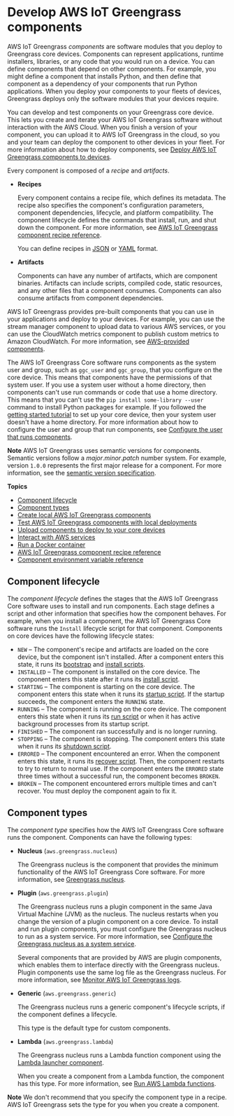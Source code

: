 # Develop AWS IoT Greengrass components<a name="develop-greengrass-components"></a>

AWS IoT Greengrass *components* are software modules that you deploy to Greengrass core devices\. Components can represent applications, runtime installers, libraries, or any code that you would run on a device\. You can define components that depend on other components\. For example, you might define a component that installs Python, and then define that component as a dependency of your components that run Python applications\. When you deploy your components to your fleets of devices, Greengrass deploys only the software modules that your devices require\.

You can develop and test components on your Greengrass core device\. This lets you create and iterate your AWS IoT Greengrass software without interaction with the AWS Cloud\. When you finish a version of your component, you can upload it to AWS IoT Greengrass in the cloud, so you and your team can deploy the component to other devices in your fleet\. For more information about how to deploy components, see [Deploy AWS IoT Greengrass components to devices](manage-deployments.md)\.

Every component is composed of a *recipe* and *artifacts*\.
+ <a name="component-recipe-definition"></a>**Recipes**

  Every component contains a recipe file, which defines its metadata\. The recipe also specifies the component's configuration parameters, component dependencies, lifecycle, and platform compatibility\. The component lifecycle defines the commands that install, run, and shut down the component\. For more information, see [AWS IoT Greengrass component recipe reference](component-recipe-reference.md)\.

  You can define recipes in [JSON](https://en.wikipedia.org/wiki/JSON) or [YAML](https://en.wikipedia.org/wiki/YAML) format\.
+ <a name="component-artifacts-definition"></a>**Artifacts**

  Components can have any number of artifacts, which are component binaries\. Artifacts can include scripts, compiled code, static resources, and any other files that a component consumes\. Components can also consume artifacts from component dependencies\.

AWS IoT Greengrass provides pre\-built components that you can use in your applications and deploy to your devices\. For example, you can use the stream manager component to upload data to various AWS services, or you can use the CloudWatch metrics component to publish custom metrics to Amazon CloudWatch\. For more information, see [AWS\-provided components](public-components.md)\.

The AWS IoT Greengrass Core software runs components as the system user and group, such as `ggc_user` and `ggc_group`, that you configure on the core device\. This means that components have the permissions of that system user\. If you use a system user without a home directory, then components can't use run commands or code that use a home directory\. This means that you can't use the `pip install some-library --user` command to install Python packages for example\. If you followed the [getting started tutorial](getting-started.md) to set up your core device, then your system user doesn't have a home directory\. For more information about how to configure the user and group that run components, see [Configure the user that runs components](configure-greengrass-core-v2.md#configure-component-user)\.

**Note**  <a name="semver-note"></a>
<a name="semver-para"></a>AWS IoT Greengrass uses semantic versions for components\. Semantic versions follow a *major*\.*minor*\.*patch* number system\. For example, version `1.0.0` represents the first major release for a component\. For more information, see the [semantic version specification](https://semver.org/)\.

**Topics**
+ [Component lifecycle](#component-lifecycle)
+ [Component types](#component-types)
+ [Create local AWS IoT Greengrass components](create-components.md)
+ [Test AWS IoT Greengrass components with local deployments](test-components.md)
+ [Upload components to deploy to your core devices](upload-components.md)
+ [Interact with AWS services](interact-with-aws-services.md)
+ [Run a Docker container](run-docker-container.md)
+ [AWS IoT Greengrass component recipe reference](component-recipe-reference.md)
+ [Component environment variable reference](component-environment-variables.md)

## Component lifecycle<a name="component-lifecycle"></a>

The *component lifecycle* defines the stages that the AWS IoT Greengrass Core software uses to install and run components\. Each stage defines a script and other information that specifies how the component behaves\. For example, when you install a component, the AWS IoT Greengrass Core software runs the `Install` lifecycle script for that component\. Components on core devices have the following lifecycle states:
+ `NEW` – The component's recipe and artifacts are loaded on the core device, but the component isn't installed\. After a component enters this state, it runs its [bootstrap](component-recipe-reference.md#bootstrap-lifecycle-definition) and [install scripts](component-recipe-reference.md#install-lifecycle-definition)\.
+ `INSTALLED` – The component is installed on the core device\. The component enters this state after it runs its [install script](component-recipe-reference.md#install-lifecycle-definition)\.
+ `STARTING` – The component is starting on the core device\. The component enters this state when it runs its [startup script](component-recipe-reference.md#startup-lifecycle-definition)\. If the startup succeeds, the component enters the `RUNNING` state\.
+ `RUNNING` – The component is running on the core device\. The component enters this state when it runs its [run script](component-recipe-reference.md#run-lifecycle-definition) or when it has active background processes from its startup script\.
+ `FINISHED` – The component ran successfully and is no longer running\.
+ `STOPPING` – The component is stopping\. The component enters this state when it runs its [shutdown script](component-recipe-reference.md#shutdown-lifecycle-definition)\.
+ `ERRORED` – The component encountered an error\. When the component enters this state, it runs its [recover script](component-recipe-reference.md#recover-lifecycle-definition)\. Then, the component restarts to try to return to normal use\. If the component enters the `ERRORED` state three times without a successful run, the component becomes `BROKEN`\.
+ `BROKEN` – The component encountered errors multiple times and can't recover\. You must deploy the component again to fix it\.

## Component types<a name="component-types"></a>

The *component type* specifies how the AWS IoT Greengrass Core software runs the component\. Components can have the following types:
+ **Nucleus** \(`aws.greengrass.nucleus`\)

  The Greengrass nucleus is the component that provides the minimum functionality of the AWS IoT Greengrass Core software\. For more information, see [Greengrass nucleus](greengrass-nucleus-component.md)\.
+ **Plugin** \(`aws.greengrass.plugin`\)

  The Greengrass nucleus runs a plugin component in the same Java Virtual Machine \(JVM\) as the nucleus\. The nucleus restarts when you change the version of a plugin component on a core device\. To install and run plugin components, you must configure the Greengrass nucleus to run as a system service\. For more information, see [Configure the Greengrass nucleus as a system service](configure-greengrass-core-v2.md#configure-system-service)\.

  Several components that are provided by AWS are plugin components, which enables them to interface directly with the Greengrass nucleus\. Plugin components use the same log file as the Greengrass nucleus\. For more information, see [Monitor AWS IoT Greengrass logs](monitor-logs.md)\.
+ **Generic** \(`aws.greengrass.generic`\)

  The Greengrass nucleus runs a generic component's lifecycle scripts, if the component defines a lifecycle\.

  This type is the default type for custom components\.
+ **Lambda** \(`aws.greengrass.lambda`\)

  The Greengrass nucleus runs a Lambda function component using the [Lambda launcher component](lambda-launcher-component.md)\.

  When you create a component from a Lambda function, the component has this type\. For more information, see [Run AWS Lambda functions](run-lambda-functions.md)\.

**Note**  <a name="recipe-component-type-recommendation"></a>
We don't recommend that you specify the component type in a recipe\. AWS IoT Greengrass sets the type for you when you create a component\.